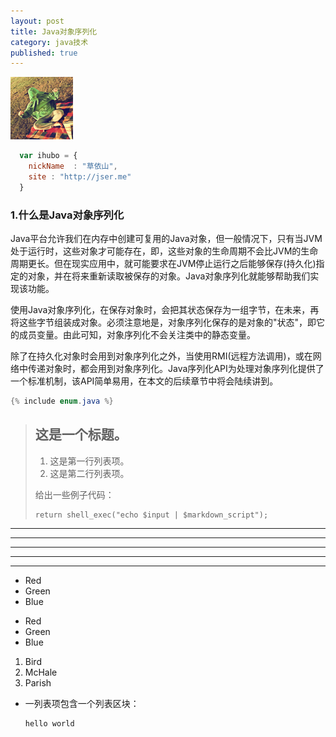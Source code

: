 ```yaml
---
layout: post
title: Java对象序列化
category: java技术
published: true
---
```


![Alt text](/assets/img/avatar.png)

```javascript
  var ihubo = {
    nickName  : "草依山",
    site : "http://jser.me"
  }
```
### 1\.什么是Java对象序列化
Java平台允许我们在内存中创建可复用的Java对象，但一般情况下，只有当JVM处于运行时，这些对象才可能存在，即，这些对象的生命周期不会比JVM的生命周期更长。但在现实应用中，就可能要求在JVM停止运行之后能够保存(持久化)指定的对象，并在将来重新读取被保存的对象。Java对象序列化就能够帮助我们实现该功能。

使用Java对象序列化，在保存对象时，会把其状态保存为一组字节，在未来，再将这些字节组装成对象。必须注意地是，对象序列化保存的是对象的"状态"，即它的成员变量。由此可知，对象序列化不会关注类中的静态变量。

除了在持久化对象时会用到对象序列化之外，当使用RMI(远程方法调用)，或在网络中传递对象时，都会用到对象序列化。Java序列化API为处理对象序列化提供了一个标准机制，该API简单易用，在本文的后续章节中将会陆续讲到。
    
```java
{% include enum.java %}
```

> ## 这是一个标题。
> 
> 1.   这是第一行列表项。
> 2.   这是第二行列表项。
> 
> 给出一些例子代码：
> 
>     return shell_exec("echo $input | $markdown_script");
* * *

***

*****

- - -

---------------------------------------
*   Red
*   Green
*   Blue

+   Red
+   Green
+   Blue

1.  Bird
2.  McHale
3.  Parish

*   一列表项包含一个列表区块：

        hello world

[foo]: http://example.com/  "Optional Title Here"
[foo]: http://example.com/  'Optional Title Here'
[foo]: http://example.com/  (Optional Title Here)